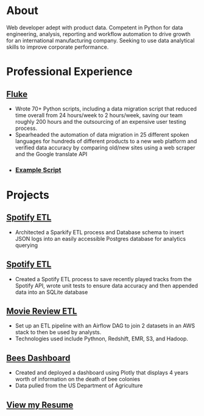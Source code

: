 # About
Web developer adept with product data. Competent in Python for data engineering, analysis, reporting and workflow automation to drive growth for an international manufacturing company. Seeking to use data analytical skills to improve corporate performance.

# Professional Experience
## [Fluke](https://www.fluke.com/en-us)
- Wrote 70+ Python scripts, including a data migration script that reduced time overall from 24 hours/week to 2 hours/week, saving our team roughly 200 hours and the outsourcing of an expensive user testing process.
- Spearheaded the automation of data migration in 25 different spoken languages for hundreds of different products to a new web platform and verified data accuracy by comparing old/new sites using a web scraper and the Google translate API
- ### [Example Script](https://github.com/trevransom/fluke-work-projects/blob/main/Product%20TOC%20Mismatch/discover_toc_mismatches.py)

# Projects
## [Spotify ETL](https://github.com/trevransom/sparkify_etl)
- Architected a Sparkify ETL process and Database schema to insert JSON logs into an easily accessible Postgres database for analytics querying

## [Spotify ETL](https://github.com/trevransom/spotify_etl)
- Created a Spotify ETL process to save recently played tracks from the Spotify API, wrote unit tests to ensure data accuracy and then appended data into an SQLite database

## [Movie Review ETL](https://github.com/trevransom/de_project_1)
- Set up an ETL pipeline with an Airflow DAG to join 2 datasets in an AWS stack to then be used by analysts.
- Technologies used include Pythnon, Redshift, EMR, S3, and Hadoop.

## [Bees Dashboard](https://bees-python.herokuapp.com/)
- Created and deployed a dashboard using Plotly that displays 4 years worth of information on the death of bee colonies
- Data pulled from the US Department of Agriculture

## [View my Resume](https://docs.google.com/document/d/1uyTU-kSI7lRD_YngvTj-szbMDv3pmOYMJXLQD_e88Mk/export?format=pdf)

<!---
## Welcome to GitHub Pages

You can use the [editor on GitHub](https://github.com/trevransom/resume/edit/main/README.md) to maintain and preview the content for your website in Markdown files.

Whenever you commit to this repository, GitHub Pages will run [Jekyll](https://jekyllrb.com/) to rebuild the pages in your site, from the content in your Markdown files.

### Markdown

Markdown is a lightweight and easy-to-use syntax for styling your writing. It includes conventions for

```markdown
Syntax highlighted code block

# Header 1
## Header 2
### Header 3

- Bulleted
- List

1. Numbered
2. List

**Bold** and _Italic_ and `Code` text

[Link](url) and ![Image](src)
```

For more details see [GitHub Flavored Markdown](https://guides.github.com/features/mastering-markdown/). 
--->
